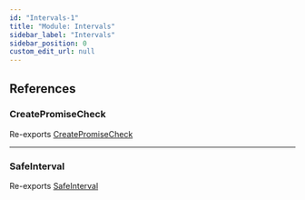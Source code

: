 ```yaml
---
id: "Intervals-1"
title: "Module: Intervals"
sidebar_label: "Intervals"
sidebar_position: 0
custom_edit_url: null
---
```


## References

### CreatePromiseCheck

Re-exports [CreatePromiseCheck](Intervals_CreatePromiseCheck.md#createpromisecheck)

___

### SafeInterval

Re-exports [SafeInterval](../classes/Intervals_SafeInterval.SafeInterval.md)

